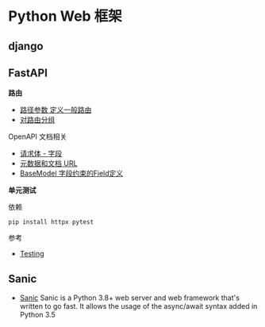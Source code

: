 # Python Web 框架

## django

## FastAPI

**路由**

- [路径参数 定义一般路由](https://fastapi.tiangolo.com/zh/tutorial/path-params/)
- [对路由分组](https://fastapi.tiangolo.com/zh/reference/apirouter/)

OpenAPI 文档相关

- [请求体 - 字段](https://fastapi.tiangolo.com/zh/tutorial/body-fields/)
- [元数据和文档 URL](https://fastapi.tiangolo.com/zh/tutorial/metadata/)
- [BaseModel 字段约束的Field定义](https://docs.pydantic.dev/latest/api/fields/)

**单元测试**

依赖

```
pip install httpx pytest
```

参考

- [Testing](https://fastapi.tiangolo.com/tutorial/testing/)

  
## Sanic

- [Sanic](https://github.com/sanic-org/sanic) Sanic is a Python 3.8+ web server and web framework that's written to go fast. It allows the usage of the async/await syntax added in Python 3.5

